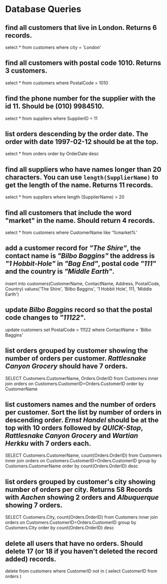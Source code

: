 # Database Queries

## find all customers that live in London. Returns 6 records.
select * from customers where city = 'London'


## find all customers with postal code 1010. Returns 3 customers.
select * from customers where PostalCode = 1010

## find the phone number for the supplier with the id 11. Should be (010) 9984510.
select * from suppliers where SupplierID = 11


## list orders descending by the order date. The order with date 1997-02-12 should be at the top.
select * from orders order by OrderDate desc

## find all suppliers who have names longer than 20 characters. You can use `length(SupplierName)` to get the length of the name. Returns 11 records.
select * from suppliers where length (SupplierName) > 20


## find all customers that include the word "market" in the name. Should return 4 records.
select * from customers where CustomerName like '%market%'


## add a customer record for _"The Shire"_, the contact name is _"Bilbo Baggins"_ the address is _"1 Hobbit-Hole"_ in _"Bag End"_, postal code _"111"_ and the country is _"Middle Earth"_.
insert into customers(CustomerName, ContactName, Address, PostalCode, Country)
values('The Shire', 'Bilbo Baggins', '1 Hobbit Hole', 111, 'Middle Earth')


## update _Bilbo Baggins_ record so that the postal code changes to _"11122"_.
update customers set PostalCode = 11122 where ContactName = 'Bilbo Baggins'


## list orders grouped by customer showing the number of orders per customer. _Rattlesnake Canyon Grocery_ should have 7 orders.
SELECT Customers.CustomerName, Orders.OrderID from Customers 
inner join orders on Customers.CustomerID=Orders.CustomerID
order by CustomerName 

## list customers names and the number of orders per customer. Sort the list by number of orders in descending order. _Ernst Handel_ should be at the top with 10 orders followed by _QUICK-Stop_, _Rattlesnake Canyon Grocery_ and _Wartian Herkku_ with 7 orders each.
SELECT Customers.CustomerName, count(Orders.OrderID) from Customers 
inner join orders on Customers.CustomerID=Orders.CustomerID
group by Customers.CustomerName order by count(Orders.OrderID) desc



## list orders grouped by customer's city showing number of orders per city. Returns 58 Records with _Aachen_ showing 2 orders and _Albuquerque_ showing 7 orders.
SELECT Customers.City, count(Orders.OrderID) from Customers 
inner join orders on Customers.CustomerID=Orders.CustomerID
group by Customers.City order by count(Orders.OrderID) desc


## delete all users that have no orders. Should delete 17 (or 18 if you haven't deleted the record added) records.
delete from customers where CustomerID not in ( select CustomerID from orders )